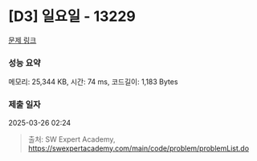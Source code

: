 # [D3] 일요일 - 13229 

[문제 링크](https://swexpertacademy.com/main/code/problem/problemDetail.do?contestProbId=AX0SaDW6L2oDFASs) 

### 성능 요약

메모리: 25,344 KB, 시간: 74 ms, 코드길이: 1,183 Bytes

### 제출 일자

2025-03-26 02:24



> 출처: SW Expert Academy, https://swexpertacademy.com/main/code/problem/problemList.do
